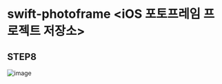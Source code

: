 # swift-photoframe <iOS 포토프레임 프로젝트 저장소> 

## STEP8






![image](https://user-images.githubusercontent.com/36659877/154836842-a6ad4fce-cdb1-49d0-9fa9-76fe56a277ed.png)
